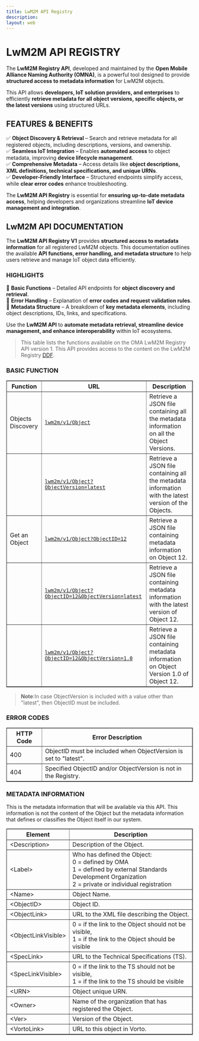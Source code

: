 ```yaml
---
title: LwM2M API Registry
description:
layout: web
---
```

# LwM2M API REGISTRY

The **LwM2M Registry API**, developed and maintained by the **Open Mobile Alliance Naming Authority (OMNA)**, is a powerful tool designed to provide **structured access to metadata information** for LwM2M objects.  

This API allows **developers, IoT solution providers, and enterprises** to efficiently **retrieve metadata for all object versions, specific objects, or the latest versions** using structured URLs.  

## FEATURES & BENEFITS  
✅ **Object Discovery & Retrieval** – Search and retrieve metadata for all registered objects, including descriptions, versions, and ownership.  
✅ **Seamless IoT Integration** – Enables **automated access** to object metadata, improving **device lifecycle management**.  
✅ **Comprehensive Metadata** – Access details like **object descriptions, XML definitions, technical specifications, and unique URNs**.  
✅ **Developer-Friendly Interface** – Structured endpoints simplify access, while **clear error codes** enhance troubleshooting.  

The **LwM2M API Registry** is essential for **ensuring up-to-date metadata access**, helping developers and organizations streamline **IoT device management and integration**.  


## LwM2M API DOCUMENTATION  

The **LwM2M API Registry V1** provides **structured access to metadata information** for all registered LwM2M objects. This documentation outlines the available **API functions, error handling, and metadata structure** to help users retrieve and manage IoT object data efficiently.  

### HIGHLIGHTS 

📌 **Basic Functions** – Detailed API endpoints for **object discovery and retrieval**.  
📌 **Error Handling** – Explanation of **error codes and request validation rules**.  
📌 **Metadata Structure** – A breakdown of **key metadata elements**, including object descriptions, IDs, links, and specifications.  

Use the **LwM2M API** to **automate metadata retrieval, streamline device management, and enhance interoperability** within IoT ecosystems.  

> This table lists the functions available on the OMA LwM2M Registry API version 1. This API provides access to the content on the LwM2M Registry <a href="https://raw.githubusercontent.com/OpenMobileAlliance/lwm2m-registry/refs/heads/prod/DDF.xml" target="_blank">DDF</a>.


### BASIC FUNCTION

<table border="1" cellpadding="5" cellspacing="0">
    <thead>
        <tr>
            <th>Function</th>
            <th>URL</th>
            <th>Description</th>
        </tr>
    </thead>
    <tbody>
        <tr>
            <td>Objects Discovery</td>
            <td><a href="http://www.openmobilealliance.org/api/lwm2m/v1/Object" target="_blank"><code>lwm2m/v1/Object</code></a></td>
            <td>Retrieve a JSON file containing all the metadata information on all the Object Versions.</td>
        </tr>
        <tr>
            <td></td>
            <td><a href="http://www.openmobilealliance.org/api/lwm2m/v1/Object?ObjectVersion=latest" target="_blank"><code>lwm2m/v1/Object?ObjectVersion=latest</code></a></td>
            <td>Retrieve a JSON file containing all the metadata information with the latest version of the Objects.</td>
        </tr>
        <tr>
            <td>Get an Object</td>
            <td><a href="http://www.openmobilealliance.org/api/lwm2m/v1/Object?ObjectID=12" target="_blank"><code>lwm2m/v1/Object?ObjectID=12</code></a></td>
            <td>Retrieve a JSON file containing metadata information on Object 12.</td>
        </tr>
        <tr>
            <td></td>
            <td><a href="http://www.openmobilealliance.org/api/lwm2m/v1/Object?ObjectID=12&ObjectVersion=latest" target="_blank"><code>lwm2m/v1/Object?ObjectID=12&amp;ObjectVersion=latest</code></a></td>
            <td>Retrieve a JSON file containing metadata information with the latest version of Object 12.</td>
        </tr>
        <tr>
            <td></td>
            <td><a href="http://www.openmobilealliance.org/api/lwm2m/v1/Object?ObjectID=12&ObjectVersion=1.0" target="_blank"><code>lwm2m/v1/Object?ObjectID=12&amp;ObjectVersion=1.0</code></a></td>
            <td>Retrieve a JSON file containing metadata information on Object Version 1.0 of Object 12.</td>
        </tr>
    </tbody>
</table>

> __Note__:In case ObjectVersion is included with a value other than "latest", then ObjectID must be included.</p>

### ERROR CODES
<table border="1" cellpadding="5" cellspacing="0">
    <thead>
        <tr>
            <th>HTTP Code</th>
            <th>Error Description</th>
        </tr>
    </thead>
    <tbody>
        <tr>
            <td>400</td>
            <td>ObjectID must be included when ObjectVersion is set to "latest".</td>
        </tr>
        <tr>
            <td>404</td>
            <td>Specified ObjectID and/or ObjectVersion is not in the Registry.</td>
        </tr>
    </tbody>
</table>

### METADATA INFORMATION
This is the metadata information that will be available via this API. This information is not the content of the Object but the metadata information that defines or classifies the Object itself in our system.

<table border="1" cellpadding="5" cellspacing="0">
    <thead>
        <tr>
            <th>Element</th>
            <th>Description</th>
        </tr>
    </thead>
    <tbody>
        <tr>
            <td>&lt;Description&gt;</td>
            <td>Description of the Object.</td>
        </tr>
        <tr>
            <td>&lt;Label&gt;</td>
            <td>Who has defined the Object:<br>
                0 = defined by OMA<br>
                1 = defined by external Standards Development Organization<br>
                2 = private or individual registration
            </td>
        </tr>
        <tr>
            <td>&lt;Name&gt;</td>
            <td>Object Name.</td>
        </tr>
        <tr>
            <td>&lt;ObjectID&gt;</td>
            <td>Object ID.</td>
        </tr>
        <tr>
            <td>&lt;ObjectLink&gt;</td>
            <td>URL to the XML file describing the Object.</td>
        </tr>
        <tr>
            <td>&lt;ObjectLinkVisible&gt;</td>
            <td>0 = if the link to the Object should not be visible,<br>
                1 = if the link to the Object should be visible
            </td>
        </tr>
        <tr>
            <td>&lt;SpecLink&gt;</td>
            <td>URL to the Technical Specifications (TS).</td>
        </tr>
        <tr>
            <td>&lt;SpecLinkVisible&gt;</td>
            <td>0 = if the link to the TS should not be visible,<br>
                1 = if the link to the TS should be visible
            </td>
        </tr>
        <tr>
            <td>&lt;URN&gt;</td>
            <td>Object unique URN.</td>
        </tr>
        <tr>
            <td>&lt;Owner&gt;</td>
            <td>Name of the organization that has registered the Object.</td>
        </tr>
        <tr>
            <td>&lt;Ver&gt;</td>
            <td>Version of the Object.</td>
        </tr>
        <tr>
            <td>&lt;VortoLink&gt;</td>
            <td>URL to this object in Vorto.</td>
        </tr>
    </tbody>
</table>

